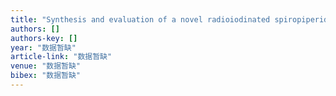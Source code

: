 ```yaml
---
title: "Synthesis and evaluation of a novel radioiodinated spiropiperidine as potential σ1 receptor ligand"
authors: []
authors-key: []
year: "数据暂缺"
article-link: "数据暂缺"
venue: "数据暂缺"
bibex: "数据暂缺"
---
```

